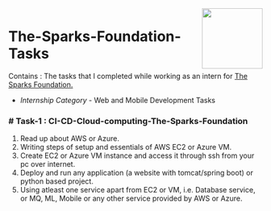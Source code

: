 <img align = right height = 120 width = 120 src = https://www.thesparksfoundationsingapore.org/images/logo_small.png>

# The-Sparks-Foundation-Tasks
Contains : The tasks that I completed while working as an intern for [The Sparks Foundation.](https://www.thesparksfoundationsingapore.org/)

* _Internship Category_ - Web and Mobile Development Tasks

### # Task-1 : CI-CD-Cloud-computing-The-Sparks-Foundation

1. Read up about AWS or Azure.
2. Writing steps of setup and essentials of AWS EC2 or Azure VM.
3. Create EC2 or Azure VM instance and access it through ssh from your pc over internet.
4. Deploy and run any application (a website with tomcat/spring boot) or python based project.
5. Using atleast one service apart from EC2 or VM, i.e. Database service, or MQ, ML, Mobile 
   or any other service provided by AWS or Azure.
